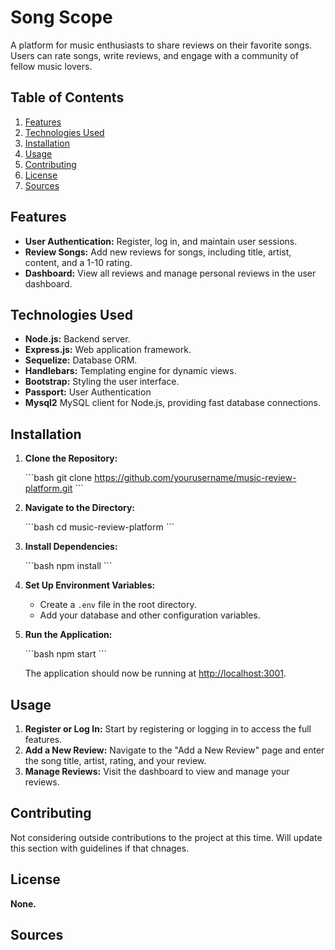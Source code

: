 # Song Scope

A platform for music enthusiasts to share reviews on their favorite songs. Users can rate songs, write reviews, and engage with a community of fellow music lovers.

## Table of Contents
1. [Features](#features)
2. [Technologies Used](#technologies-used)
3. [Installation](#installation)
4. [Usage](#usage)
5. [Contributing](#contributing)
6. [License](#license)
7. [Sources](#sources)


## Features

- **User Authentication:** Register, log in, and maintain user sessions.
- **Review Songs:** Add new reviews for songs, including title, artist, content, and a 1-10 rating.
- **Dashboard:** View all reviews and manage personal reviews in the user dashboard.

## Technologies Used

- **Node.js:** Backend server.
- **Express.js:** Web application framework.
- **Sequelize:** Database ORM.
- **Handlebars:** Templating engine for dynamic views.
- **Bootstrap:** Styling the user interface.
- **Passport:** User Authentication
- **Mysql2** MySQL client for Node.js, providing fast database connections.

## Installation

1. **Clone the Repository:**

   \```bash
   git clone https://github.com/yourusername/music-review-platform.git
   \```

2. **Navigate to the Directory:**

   \```bash
   cd music-review-platform
   \```

3. **Install Dependencies:**

   \```bash
   npm install
   \```

4. **Set Up Environment Variables:**
   - Create a `.env` file in the root directory.
   - Add your database and other configuration variables.

5. **Run the Application:**

   \```bash
   npm start
   \```

   The application should now be running at [http://localhost:3001](http://localhost:3001).

## Usage

1. **Register or Log In:** Start by registering or logging in to access the full features.
2. **Add a New Review:** Navigate to the "Add a New Review" page and enter the song title, artist, rating, and your review.
3. **Manage Reviews:** Visit the dashboard to view and manage your reviews.

## Contributing

Not considering outside contributions to the project at this time. Will update this section with guidelines if that chnages. 

## License

**None.**

## Sources



